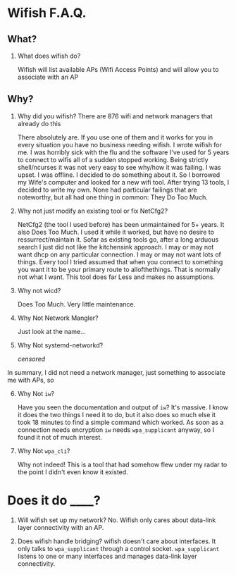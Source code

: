 # Wifish F.A.Q.

## What?

1. What does wifish do?

    Wifish will list available APs (Wifi Access Points) and will allow you to associate with an AP

## Why?

1. Why did you wifish? There are 876 wifi and network managers that already do this

    There absolutely are. If you use one of them and it works for you in every situation you have
    no business needing wifish. I wrote wifish for me. I was horribly sick with the flu and the software
    I've used for 5 years to connect to wifis all of a sudden stopped working. Being strictly shell/ncurses
    it was not very easy to see why/how it was failing. I was upset. I was offline. I decided to do something
    about it. So I borrowed my Wife's computer and looked for a new wifi tool. After trying 13 tools, I 
    decided to write my own. None had particular failings that are noteworthy, but all had one thing in common:
    They Do Too Much.

2. Why not just modify an existing tool or fix NetCfg2?
    
    NetCfg2 (the tool I used before) has been unmaintained for 5+ years. It also Does Too Much. I used it while it 
    worked, but have no desire to ressurrect/maintain it. Sofar as existing tools go, after a long arduous search
    I just did not like the kitchensink approach. I may or may not want dhcp on any particular connection. I may or may
    not want lots of things. Every tool I tried assumed that when you connect to something you want it to be your
    primary route to allofthethings. That is normally not what I want. This tool does far Less and makes no assumptions.

3. Why not wicd?

    Does Too Much. Very little maintenance.

4. Why Not Network Mangler?

    Just look at the name...

5. Why Not systemd-networkd?

    *censored*

In summary, I did not need a network manager, just something to associate me with APs, so

6. Why Not `iw`?

    Have you seen the documentation and output of `iw`? It's massive. I know it does the two things I need it to do, but it
    also does so much else it took 18 minutes to find a simple command which worked. As soon as a connection needs encryption
    `iw` needs `wpa_supplicant` anyway, so I found it not of much interest.

7. Why Not `wpa_cli`?
  
    Why not indeed! This is a tool that had somehow flew under my radar to the point I didn't even know it existed.

# Does it do \_\_\_\_?

1. Will wifish set up my network?
    No. Wifish only cares about data-link layer connectivity with an AP.

2. Does wifish handle bridging?
    wifish doesn't care about interfaces. It only talks to `wpa_supplicant` through a control socket. `wpa_supplicant`
    listens to one or many interfaces and manages data-link layer connectivity.
